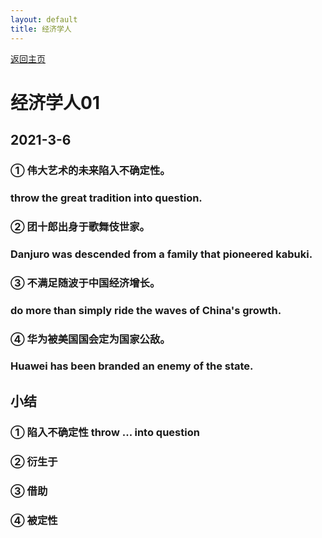 ```yaml
---
layout: default
title: 经济学人
---
```


[返回主页](index.html)

# 经济学人01

## 2021-3-6

### ① 伟大艺术的未来陷入不确定性。
### throw the great tradition into question.

### ② 团十郎出身于歌舞伎世家。
### Danjuro was descended from a family that pioneered kabuki.

### ③ 不满足随波于中国经济增长。
### do more than simply ride the waves of China's growth.

### ④ 华为被美国国会定为国家公敌。
### Huawei has been branded an enemy of the state.

## 小结
### ① 陷入不确定性 throw ... into question
### ② 衍生于
### ③ 借助
### ④ 被定性


